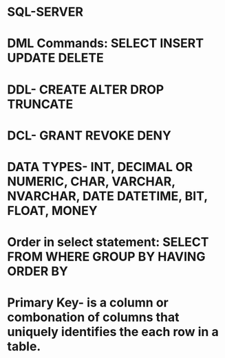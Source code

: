 # SQL-SERVER
# DML Commands: SELECT INSERT UPDATE DELETE
# DDL- CREATE ALTER DROP TRUNCATE
# DCL- GRANT REVOKE DENY

# DATA TYPES- INT, DECIMAL OR NUMERIC, CHAR, VARCHAR, NVARCHAR, DATE DATETIME, BIT, FLOAT, MONEY

# Order in select statement: SELECT FROM WHERE GROUP BY HAVING ORDER BY

# Primary Key- is a column or combonation of columns that uniquely identifies the each row in a table.

